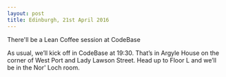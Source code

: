 ```yaml
---
layout: post
title: Edinburgh, 21st April 2016
---
```


There'll be a Lean Coffee session at CodeBase

As usual, we’ll kick off in CodeBase at 19:30. That’s in Argyle House on the corner of West Port and Lady Lawson Street. Head up to Floor L and we’ll be in the Nor' Loch room.
